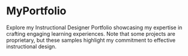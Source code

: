 # MyPortfolio
 Explore my Instructional Designer Portfolio showcasing my expertise in crafting engaging learning experiences. Note that some projects are proprietary, but these samples highlight my commitment to effective instructional design.
